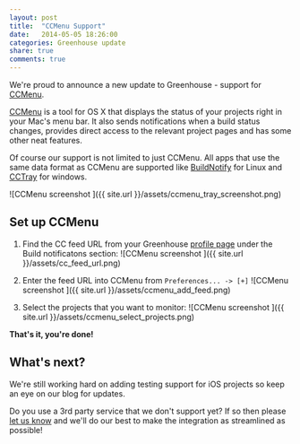 ```yaml
---
layout: post
title:  "CCMenu Support"
date:   2014-05-05 18:26:00
categories: Greenhouse update
share: true
comments: true
---
```


We're proud to announce a new update to Greenhouse - support for [CCMenu][ccmenu].

[CCMenu][ccmenu] is a tool for OS X that displays the status of your projects right in your Mac's menu bar. It also sends notifications when a build status changes, provides direct access to the relevant project pages and has some other neat features. 

Of course our support is not limited to just CCMenu. All apps that use the same data format as CCMenu are supported like [BuildNotify][BuildNotify] for Linux and [CCTray][CCTray] for windows. 

![CCMenu screenshot	]({{ site.url }}/assets/ccmenu_tray_screenshot.png)
<!--more-->

Set up CCMenu
-------------
1. Find the CC feed URL from your Greenhouse [profile page](https://app.greenhouseci.com/#/user) under the Build notificatons section:
![CCMenu screenshot	]({{ site.url }}/assets/cc_feed_url.png)

2. Enter the feed URL into CCMenu from `Preferences... -> [+]`
![CCMenu screenshot	]({{ site.url }}/assets/ccmenu_add_feed.png)

3. Select the projects that you want to monitor:
![CCMenu screenshot	]({{ site.url }}/assets/ccmenu_select_projects.png)


**That's it, you're done!**

What's next?
------------
We're still working hard on adding testing support for iOS projects so keep an eye on our blog for updates.

Do you use a 3rd party service that we don't support yet? If so then please [let us know](mailto:team@greenhouseci.com) and we'll do our best to make the integration as streamlined as possible!



[ccmenu]: http://ccmenu.org/ "CCMenu homepage"
[BuildNotify]: https://bitbucket.org/Anay/buildnotify/wiki/Home "BuildNotify homepage"
[CCTray]: http://sourceforge.net/projects/ccnet/files/CruiseControl.NET%20Releases/CruiseControl.NET%201.8.4/ "Download CCTray"
